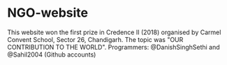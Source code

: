 # NGO-website
This website won the first prize in Credence II (2018) organised by Carmel Convent School, Sector 26, Chandigarh. The topic was "OUR CONTRIBUTION TO THE WORLD". 
Programmers: @DanishSinghSethi and @Sahil2004 (Github accounts)

